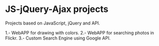 # JS-jQuery-Ajax projects
Projects based on JavaScript, jQuery and API.

1.- WebAPP for drawing with colors.
2.- WebAPP for searching photos in Flickr.
3.- Custom Search Engine using Google API.
